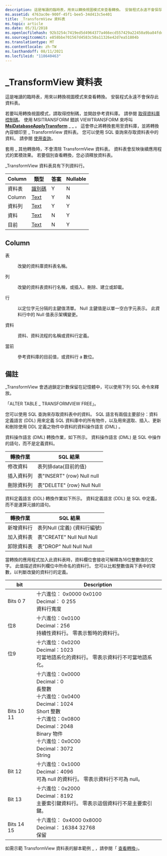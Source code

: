 ```yaml
---
description: 這是唯讀的臨時表，用來以轉換視圖模式來查看轉換。 安裝程式永遠不會保存此資料表。
ms.assetid: 4763ac0e-900f-45f1-bee5-34d413c5e401
title: _TransformView 資料表
ms.topic: article
ms.date: 05/31/2018
ms.openlocfilehash: 92b3254c7419ed5d4964377a466ecd557429a22450a9ba84fdd892822fca86c5
ms.sourcegitcommit: e858bbe701567d4583c50a11326e42d7ea51804b
ms.translationtype: MT
ms.contentlocale: zh-TW
ms.lasthandoff: 08/11/2021
ms.locfileid: "118640463"
---
```

# <a name="_transformview-table"></a>\_TransformView 資料表

這是唯讀的臨時表，用來以轉換視圖模式來查看轉換。 安裝程式永遠不會保存此資料表。

若要叫用轉換視圖模式，請取得控制碼，並開啟參考資料庫。 請參閱 [取得資料庫控制碼](obtaining-a-database-handle.md)。 使用 MSITRANSFORM 錯誤 VIEWTRANSFORM 來呼叫 [**MsiDatabaseApplyTransform**](/windows/desktop/api/Msiquery/nf-msiquery-msidatabaseapplytransforma) \_ \_ 。 這會停止將轉換套用至資料庫，並將轉換內容傾印至 \_ TransformView 資料表。 您可以使用 SQL 查詢來存取資料表中的資料。 請參閱 [使用查詢](working-with-queries.md)。

套用 \_ 其他轉換時，不會清除 TransformView 資料表。 資料表會反映後續應用程式的累積效果。 若要個別查看轉換，您必須釋放資料表。

\_TransformView 資料表具有下列資料行。



| Column  | 類型                         | 答案 | Nullable |
|---------|------------------------------|-----|----------|
| 資料表   | [識別碼](identifier.md) | Y   | N        |
| Column  | [Text](text.md)             | Y   | N        |
| 資料列     | [Text](text.md)             | Y   | Y        |
| 資料    | [Text](text.md)             | N   | Y        |
| 目前 | [Text](text.md)             | N   | Y        |



 

## <a name="column"></a>Column

<dl> <dt>

<span id="Table"></span><span id="table"></span><span id="TABLE"></span>表
</dt> <dd>

改變的資料庫資料表名稱。

</dd> <dt>

<span id="Column"></span><span id="column"></span><span id="COLUMN"></span>列
</dt> <dd>

改變的資料表資料行名稱，或插入、刪除、建立或卸載。

</dd> <dt>

<span id="Row"></span><span id="row"></span><span id="ROW"></span>行
</dt> <dd>

以定位字元分隔的主鍵值清單。 Null 主鍵值是以單一空白字元表示。 此資料行中的 Null 值表示架構變更。

</dd> <dt>

<span id="Data"></span><span id="data"></span><span id="DATA"></span>資料
</dt> <dd>

資料、資料流程的名稱或資料行定義。

</dd> <dt>

<span id="Current"></span><span id="current"></span><span id="CURRENT"></span>當前
</dt> <dd>

參考資料庫的目前值，或資料行 a 數位。

</dd> </dl>

## <a name="remarks"></a>備註

\_TransformView 會透過鎖定計數保留在記憶體中，可以使用下列 SQL 命令來釋放。

「ALTER TABLE \_ TRANSFORMVIEW FREE」。

您可以使用 SQL 查詢來存取資料表中的資料。 SQL 語言有兩個主要部分：資料定義語言 (DDL) 用來定義 SQL 資料庫中的所有物件，以及用來選取、插入、更新和刪除使用 DDL 定義之物件中資料的資料操作語言 (DML) 。

資料操作語言 (DML) 轉換作業，如下所示。 資料操作語言 (DML) 是 SQL 中操作的語句，而不是定義資料。



| 轉換作業 | SQL 結果                                    |
|---------------------|-----------------------------------------------|
| 修改資料         | 表列排data{目前的值} |
| 插入資料列          | 表"INSERT" {row} Null null              |
| 刪除資料列          | 表"DELETE" {row} Null Null              |



 

資料定義語言 (DDL) 轉換作業如下所示。 資料定義語言 (DDL) 是 SQL 中定義，而不是運算元據的語句。



| 轉換作業 | SQL 結果                                   |
|---------------------|----------------------------------------------|
| 新增資料行          | 表列Null {定義} {資料行編號} |
| 加入資料表           | 表"CREATE" Null Null Null              |
| 卸除資料表          | 表"DROP" Null Null Null                |



 

當轉換的應用程式加入此資料表時，資料欄位會接收可解釋為16位整數值的文字。 此值描述資料列欄位中所命名的資料行。 您可以比較整數值與下表中的常數，以判斷改變的資料行的定義。



| bit                                                                                                       | Description                                                                                                                                                                                                                                                                                                              |
|-----------------------------------------------------------------------------------------------------------|--------------------------------------------------------------------------------------------------------------------------------------------------------------------------------------------------------------------------------------------------------------------------------------------------------------------------|
| <span id="Bits_07"></span><span id="bits_07"></span><span id="BITS_07"></span>Bits 0 7<br/>         | 十六進位： 0x0000 0x0100<br/> Decimal： 0 255<br/> 資料行寬度<br/>                                                                                                                                                                                                                                  |
| <span id="Bit_8"></span><span id="bit_8"></span><span id="BIT_8"></span>位8<br/>                  | 十六進位：0x0100<br/> Decimal：256<br/> 持續性資料行。 零表示暫時的資料行。 <br/>                                                                                                                                                                                                   |
| <span id="Bit_9"></span><span id="bit_9"></span><span id="BIT_9"></span>位9<br/>                  | 十六進位：0x0200<br/> Decimal：1023<br/> 可當地語系化的資料行。 零表示資料行不可當地語系化。<br/>                                                                                                                                                                                      |
| <span id="Bits_1011"></span><span id="bits_1011"></span><span id="BITS_1011"></span>Bits 10 11<br/> | 十六進位：0x0000<br/> Decimal：0<br/> 長整數<br/> 十六進位：0x0400<br/> Decimal：1024<br/> Short 整數<br/> 十六進位：0x0800<br/> Decimal：2048<br/> Binary 物件<br/> 十六進位：0x0C00<br/> Decimal：3072<br/> String<br/> |
| <span id="Bit_12"></span><span id="bit_12"></span><span id="BIT_12"></span>Bit 12<br/>              | 十六進位：0x1000<br/> Decimal：4096<br/> 可為 null 的資料行。 零表示資料行不可為 null。<br/>                                                                                                                                                                                               |
| <span id="Bit_13"></span><span id="bit_13"></span><span id="BIT_13"></span>Bit 13<br/>              | 十六進位：0x2000<br/> Decimal：8192<br/> 主要索引鍵資料行。 零表示這個資料行不是主要索引鍵。<br/>                                                                                                                                                                                      |
| <span id="Bits_1415"></span><span id="bits_1415"></span><span id="BITS_1415"></span>Bits 14 15<br/> | 十六進位： 0x4000 0x8000<br/> Decimal： 16384 32768<br/> 保留<br/>                                                                                                                                                                                                                                |



 

如需示範 TransformView 資料表的腳本範例 \_ ，請參閱「 [查看轉換](view-a-transform.md)」。

 

 




